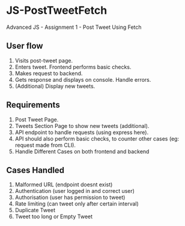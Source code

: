 # JS-PostTweetFetch
Advanced JS - Assignment 1 - Post Tweet Using Fetch

## User flow
1. Visits post-tweet page.
2. Enters tweet. Frontend performs basic checks.
3. Makes request to backend.
4. Gets response and displays on console. Handle errors.
5. (Additional) Display new tweets.

## Requirements
1. Post Tweet Page.
2. Tweets Section Page to show new tweets (additional).
3. API endpoint to handle requests (using express here).
4. API should also perform basic checks, to counter other cases (eg: request made from CLI).
5. Handle Different Cases on both frontend and backend

## Cases Handled
1. Malformed URL (endpoint doesnt exist)
2. Authentication (user logged in and correct user)
3. Authorisation (user has permission to tweet)
4. Rate limiting (can tweet only after certain interval)
5. Duplicate Tweet
6. Tweet too long or Empty Tweet